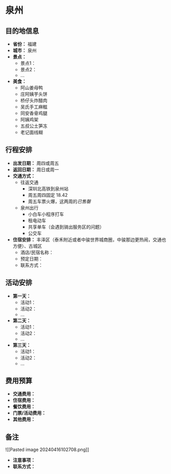# 泉州

## 目的地信息

- **省份：** 福建
- **城市：** 泉州
- **景点：**
  - 景点1：
  - 景点2：
  - ...
- **美食：**
  - 阿山姜母鸭
  - 庄阿姨芋头饼
  - 桥仔头炸醋肉
  - 吴氏手工麻糍
  - 同安香骨鸡腿
  - 阿姨鸡架
  - 五叔公土笋冻
  - 老记面线糊

## 行程安排

- **出发日期：** 周四或周五
- **返回日期：** 周日或周一
- **交通方式：** 
  - 往返交通
    - 深圳北高铁到泉州站
    - 周五周四固定 18.42
    - 周五车票火爆，这两周的*已售罄*
  - 泉州出行
    - 小白车小程序打车
    - 租电动车
    - 共享单车（会遇到骑出服务区的问题）
    - 公交车
- **住宿安排：** 丰泽区（泰禾附近或者中骏世界城商圈，中骏那边更热闹，交通也方便）、古城区
  - 酒店/民宿名称：
  - 预定日期：
  - 联系方式：

## 活动安排

- **第一天：**
  - 活动1：
  - 活动2：
  - ...
- **第二天：**
  - 活动1：
  - 活动2：
  - ...
- **第三天：**
  - 活动1：
  - 活动2：
  - ...


## 费用预算

- **交通费用：**
- **住宿费用：**
- **餐饮费用：**
- **门票/活动费用：**
- **其他费用：**

## 备注
![[Pasted image 20240416102708.png]]
- **注意事项：**
- **联系方式：**
